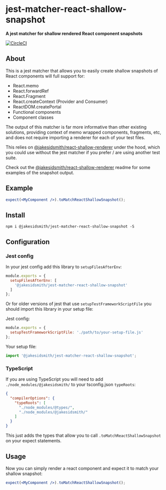 # jest-matcher-react-shallow-snapshot

**A jest matcher for shallow rendered React component snapshots**

[![CircleCI](https://circleci.com/gh/JakeSidSmith/jest-matcher-react-shallow-snapshot.svg?style=svg)](https://circleci.com/gh/JakeSidSmith/jest-matcher-react-shallow-snapshot)

## About

This is a jest matcher that allows you to easily create shallow snapshots of React components will full support for:

* React.memo
* React.forwardRef
* React.Fragment
* React.createContext (Provider and Consumer)
* ReactDOM.createPortal
* Functional components
* Component classes

The output of this matcher is far more informative than other existing solutions, providing context of memo wrapped components, fragments, etc, and does not require importing a renderer for each of your test files.

This relies on [@jakesidsmith/react-shallow-renderer](https://www.npmjs.com/package/@jakesidsmith/react-shallow-renderer) under the hood, which you could use without the jest matcher if you prefer / are using another test suite.

Check out the [@jakesidsmith/react-shallow-renderer](https://www.npmjs.com/package/@jakesidsmith/react-shallow-renderer) readme for some examples of the snapshot output.

## Example

```jsx
expect(<MyComponent />).toMatchReactShallowSnapshot();
```

## Install

```shell
npm i @jakesidsmith/jest-matcher-react-shallow-snapshot -S
```

## Configuration

### Jest config

In your jest config add this library to `setupFilesAfterEnv`:

```js
module.exports = {
  setupFilesAfterEnv: [
    '@jakesidsmith/jest-matcher-react-shallow-snapshot'
  ]
};
```

Or for older versions of jest that use `setupTestFrameworkScriptFile` you should import this library in your setup file:

Jest config:

```js
module.exports = {
  setupTestFrameworkScriptFile: './path/to/your-setup-file.js'
};
```

Your setup file:

```js
import '@jakesidsmith/jest-matcher-react-shallow-snapshot';
```

### TypeScript

If you are using TypeScript you will need to add `./node_modules/@jakesidsmith/` to your tsconfig.json `typeRoots`:

```json
{
  "compilerOptions": {
    "typeRoots": [
      "./node_modules/@types/",
      "./node_modules/@jakesidsmith/"
    ]
  }
}
```

This just adds the types that allow you to call `.toMatchReactShallowSnapshot` on your expect statements.

## Usage

Now you can simply render a react component and expect it to match your shallow snapshot:

```jsx
expect(<MyComponent />).toMatchReactShallowSnapshot();
```
